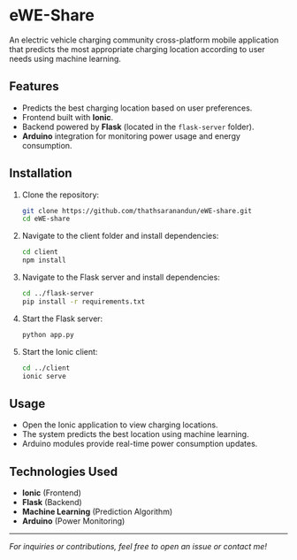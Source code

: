 # eWE-Share

An electric vehicle charging community cross-platform mobile application that predicts the most appropriate charging location according to user needs using machine learning.

## Features
- Predicts the best charging location based on user preferences.
- Frontend built with **Ionic**.
- Backend powered by **Flask** (located in the `flask-server` folder).
- **Arduino** integration for monitoring power usage and energy consumption.

## Installation
1. Clone the repository:
   ```sh
   git clone https://github.com/thathsaranandun/eWE-share.git
   cd eWE-share
   ```
2. Navigate to the client folder and install dependencies:
   ```sh
   cd client
   npm install
   ```
3. Navigate to the Flask server and install dependencies:
   ```sh
   cd ../flask-server
   pip install -r requirements.txt
   ```
4. Start the Flask server:
   ```sh
   python app.py
   ```
5. Start the Ionic client:
   ```sh
   cd ../client
   ionic serve
   ```

## Usage
- Open the Ionic application to view charging locations.
- The system predicts the best location using machine learning.
- Arduino modules provide real-time power consumption updates.

## Technologies Used
- **Ionic** (Frontend)
- **Flask** (Backend)
- **Machine Learning** (Prediction Algorithm)
- **Arduino** (Power Monitoring)


---

*For inquiries or contributions, feel free to open an issue or contact me!*

